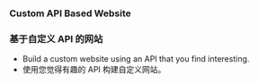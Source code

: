 ### Custom API Based Website
### 基于自定义 API 的网站

* Build a custom website using an API that you find interesting.
* 使用您觉得有趣的 API 构建自定义网站。
